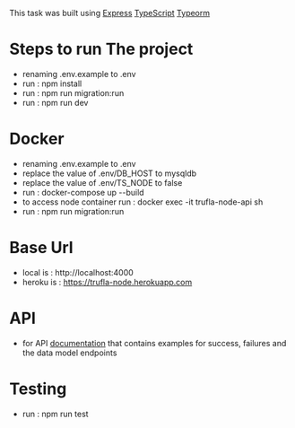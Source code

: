 This task was built
using [Express](https://github.com/expressjs/express) [TypeScript](https://github.com/microsoft/TypeScript) [Typeorm](https://github.com/typeorm/typeorm)

# Steps to run The project

- renaming .env.example to .env
- run : npm install
- run : npm run migration:run
- run : npm run dev

# Docker

- renaming .env.example to .env
- replace the value of .env/DB_HOST to mysqldb
- replace the value of .env/TS_NODE to false
- run : docker-compose up --build
- to access node container run : docker exec -it trufla-node-api sh
- run : npm run migration:run

# Base Url

- local is  : http://localhost:4000
- heroku is : https://trufla-node.herokuapp.com

# API

- for API [documentation](https://documenter.getpostman.com/view/5140236/TzRUA6U9) that contains examples for success,
  failures and the data model endpoints

# Testing

- run : npm run test

